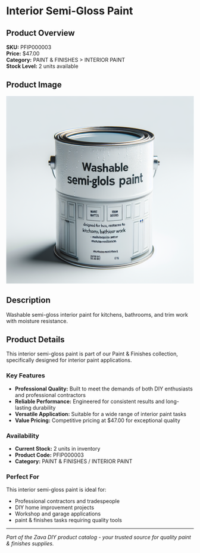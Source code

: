 # Interior Semi-Gloss Paint

## Product Overview

**SKU:** PFIP000003  
**Price:** $47.00  
**Category:** PAINT & FINISHES > INTERIOR PAINT  
**Stock Level:** 2 units available  

## Product Image

![Interior Semi-Gloss Paint](https://raw.githubusercontent.com/microsoft/ai-tour-26-zava-diy-dataset-plus-mcp/refs/heads/main/images/paint_%26_finishes_interior_paint_interior_semi_gloss_paint_20250620_192336.png)

## Description

Washable semi-gloss interior paint for kitchens, bathrooms, and trim work with moisture resistance.

## Product Details

This interior semi-gloss paint is part of our Paint & Finishes collection, specifically designed for interior paint applications. 

### Key Features

- **Professional Quality:** Built to meet the demands of both DIY enthusiasts and professional contractors
- **Reliable Performance:** Engineered for consistent results and long-lasting durability
- **Versatile Application:** Suitable for a wide range of interior paint tasks
- **Value Pricing:** Competitive pricing at $47.00 for exceptional quality

### Availability

- **Current Stock:** 2 units in inventory
- **Product Code:** PFIP000003
- **Category:** PAINT & FINISHES / INTERIOR PAINT

### Perfect For

This interior semi-gloss paint is ideal for:
- Professional contractors and tradespeople
- DIY home improvement projects  
- Workshop and garage applications
- paint & finishes tasks requiring quality tools

---

*Part of the Zava DIY product catalog - your trusted source for quality paint & finishes supplies.*
